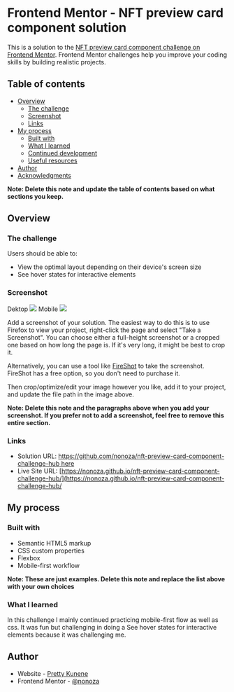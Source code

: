 # Frontend Mentor - NFT preview card component solution

This is a solution to the [NFT preview card component challenge on Frontend Mentor](https://www.frontendmentor.io/challenges/nft-preview-card-component-SbdUL_w0U). Frontend Mentor challenges help you improve your coding skills by building realistic projects. 

## Table of contents

- [Overview](#overview)
  - [The challenge](#the-challenge)
  - [Screenshot](#screenshot)
  - [Links](#links)
- [My process](#my-process)
  - [Built with](#built-with)
  - [What I learned](#what-i-learned)
  - [Continued development](#continued-development)
  - [Useful resources](#useful-resources)
- [Author](#author)
- [Acknowledgments](#acknowledgments)

**Note: Delete this note and update the table of contents based on what sections you keep.**

## Overview

### The challenge

Users should be able to:

- View the optimal layout depending on their device's screen size
- See hover states for interactive elements

### Screenshot
Dektop
![](./images/desktop.PNG)
Mobile
![](./images/mobile.PNG)

Add a screenshot of your solution. The easiest way to do this is to use Firefox to view your project, right-click the page and select "Take a Screenshot". You can choose either a full-height screenshot or a cropped one based on how long the page is. If it's very long, it might be best to crop it.

Alternatively, you can use a tool like [FireShot](https://getfireshot.com/) to take the screenshot. FireShot has a free option, so you don't need to purchase it. 

Then crop/optimize/edit your image however you like, add it to your project, and update the file path in the image above.

**Note: Delete this note and the paragraphs above when you add your screenshot. If you prefer not to add a screenshot, feel free to remove this entire section.**

### Links

- Solution URL: [https://github.com/nonoza/nft-preview-card-component-challenge-hub here](https://github.com/nonoza/nft-preview-card-component-challenge-hub)
- Live Site URL: [https://nonoza.github.io/nft-preview-card-component-challenge-hub/](https://nonoza.github.io/nft-preview-card-component-challenge-hub/

## My process

### Built with

- Semantic HTML5 markup
- CSS custom properties
- Flexbox
- Mobile-first workflow


**Note: These are just examples. Delete this note and replace the list above with your own choices**

### What I learned
In this challenge I mainly continued practicing mobile-first flow as well as css. It was fun but challenging in doing a See hover states for interactive elements because it was challenging me.



## Author

- Website - [Pretty Kunene](https://prettynkunene.co.za/)
- Frontend Mentor - [@nonoza](https://www.frontendmentor.io/profile/nonoza)

